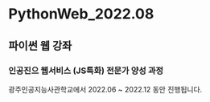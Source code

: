 # PythonWeb_2022.08
## 파이썬 웹 강좌

### 인공진으 웹서비스 (JS특화) 전문가 양성 과정
광주인공지능사관학교에서 2022.06 ~ 2022.12 동안 진행됩니다.
